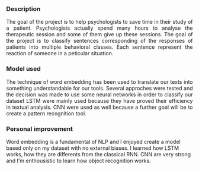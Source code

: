 <h3>Description</h3>

<p align="justify">The goal of the project is to help psychologists to save time in their study of a patient.
Psychologists actually spend many hours to analyse the therapeutic session and some of them give up these sessions.
The goal of the project is to classify sentences corresponding of the responses of patients into multiple behavioral classes.
Each sentence represent the reaction of someone in a peticular situation.</p>


<h3>Model used</h3>

<p align="justify">The technique of word embedding has been used to translate our texts into something understandable for our tools.
Several approches were tested and the decision was made to use some neural networks in order to classify our dataset
LSTM were mainly used because they have proved their efficiency in textual analysis.
CNN were used as well because a further goal will be to create a pattern recognition tool.</p>


<h3>Personal improvement</h3

<p align="justify">Word embedding is a fundamental of NLP and I enjoyed create a model based only on my dataset with no external biases.
I learned how LSTM works, how they are differents from the classical RNN.
CNN are very strong and I'm enthousistic to learn how object recognition works.</p>

